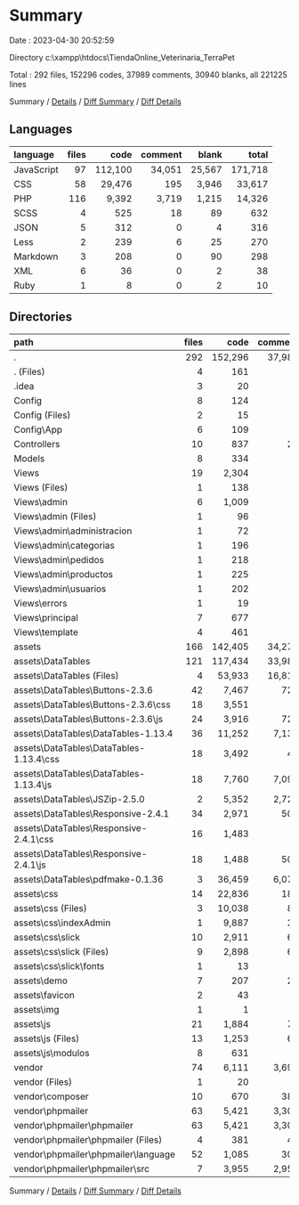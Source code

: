 # Summary

Date : 2023-04-30 20:52:59

Directory c:\\xampp\\htdocs\\TiendaOnline_Veterinaria_TerraPet

Total : 292 files,  152296 codes, 37989 comments, 30940 blanks, all 221225 lines

Summary / [Details](details.md) / [Diff Summary](diff.md) / [Diff Details](diff-details.md)

## Languages
| language | files | code | comment | blank | total |
| :--- | ---: | ---: | ---: | ---: | ---: |
| JavaScript | 97 | 112,100 | 34,051 | 25,567 | 171,718 |
| CSS | 58 | 29,476 | 195 | 3,946 | 33,617 |
| PHP | 116 | 9,392 | 3,719 | 1,215 | 14,326 |
| SCSS | 4 | 525 | 18 | 89 | 632 |
| JSON | 5 | 312 | 0 | 4 | 316 |
| Less | 2 | 239 | 6 | 25 | 270 |
| Markdown | 3 | 208 | 0 | 90 | 298 |
| XML | 6 | 36 | 0 | 2 | 38 |
| Ruby | 1 | 8 | 0 | 2 | 10 |

## Directories
| path | files | code | comment | blank | total |
| :--- | ---: | ---: | ---: | ---: | ---: |
| . | 292 | 152,296 | 37,989 | 30,940 | 221,225 |
| . (Files) | 4 | 161 | 0 | 9 | 170 |
| .idea | 3 | 20 | 0 | 0 | 20 |
| Config | 8 | 124 | 0 | 7 | 131 |
| Config (Files) | 2 | 15 | 0 | 1 | 16 |
| Config\\App | 6 | 109 | 0 | 6 | 115 |
| Controllers | 10 | 837 | 22 | 50 | 909 |
| Models | 8 | 334 | 5 | 29 | 368 |
| Views | 19 | 2,304 | 1 | 176 | 2,481 |
| Views (Files) | 1 | 138 | 0 | 7 | 145 |
| Views\\admin | 6 | 1,009 | 0 | 61 | 1,070 |
| Views\\admin (Files) | 1 | 96 | 0 | 8 | 104 |
| Views\\admin\\administracion | 1 | 72 | 0 | 3 | 75 |
| Views\\admin\\categorias | 1 | 196 | 0 | 12 | 208 |
| Views\\admin\\pedidos | 1 | 218 | 0 | 13 | 231 |
| Views\\admin\\productos | 1 | 225 | 0 | 13 | 238 |
| Views\\admin\\usuarios | 1 | 202 | 0 | 12 | 214 |
| Views\\errors | 1 | 19 | 0 | 6 | 25 |
| Views\\principal | 7 | 677 | 0 | 58 | 735 |
| Views\\template | 4 | 461 | 1 | 44 | 506 |
| assets | 166 | 142,405 | 34,270 | 29,631 | 206,306 |
| assets\\DataTables | 121 | 117,434 | 33,983 | 24,935 | 176,352 |
| assets\\DataTables (Files) | 4 | 53,933 | 16,816 | 12,134 | 82,883 |
| assets\\DataTables\\Buttons-2.3.6 | 42 | 7,467 | 728 | 1,012 | 9,207 |
| assets\\DataTables\\Buttons-2.3.6\\css | 18 | 3,551 | 8 | 205 | 3,764 |
| assets\\DataTables\\Buttons-2.3.6\\js | 24 | 3,916 | 720 | 807 | 5,443 |
| assets\\DataTables\\DataTables-1.13.4 | 36 | 11,252 | 7,133 | 2,394 | 20,779 |
| assets\\DataTables\\DataTables-1.13.4\\css | 18 | 3,492 | 42 | 108 | 3,642 |
| assets\\DataTables\\DataTables-1.13.4\\js | 18 | 7,760 | 7,091 | 2,286 | 17,137 |
| assets\\DataTables\\JSZip-2.5.0 | 2 | 5,352 | 2,728 | 1,089 | 9,169 |
| assets\\DataTables\\Responsive-2.4.1 | 34 | 2,971 | 501 | 364 | 3,836 |
| assets\\DataTables\\Responsive-2.4.1\\css | 16 | 1,483 | 0 | 26 | 1,509 |
| assets\\DataTables\\Responsive-2.4.1\\js | 18 | 1,488 | 501 | 338 | 2,327 |
| assets\\DataTables\\pdfmake-0.1.36 | 3 | 36,459 | 6,077 | 7,942 | 50,478 |
| assets\\css | 14 | 22,836 | 186 | 4,524 | 27,546 |
| assets\\css (Files) | 3 | 10,038 | 85 | 1,792 | 11,915 |
| assets\\css\\indexAdmin | 1 | 9,887 | 33 | 1,781 | 11,701 |
| assets\\css\\slick | 10 | 2,911 | 68 | 951 | 3,930 |
| assets\\css\\slick (Files) | 9 | 2,898 | 68 | 949 | 3,915 |
| assets\\css\\slick\\fonts | 1 | 13 | 0 | 2 | 15 |
| assets\\demo | 7 | 207 | 23 | 16 | 246 |
| assets\\favicon | 2 | 43 | 0 | 0 | 43 |
| assets\\img | 1 | 1 | 0 | 0 | 1 |
| assets\\js | 21 | 1,884 | 78 | 156 | 2,118 |
| assets\\js (Files) | 13 | 1,253 | 69 | 118 | 1,440 |
| assets\\js\\modulos | 8 | 631 | 9 | 38 | 678 |
| vendor | 74 | 6,111 | 3,691 | 1,038 | 10,840 |
| vendor (Files) | 1 | 20 | 1 | 5 | 26 |
| vendor\\composer | 10 | 670 | 383 | 144 | 1,197 |
| vendor\\phpmailer | 63 | 5,421 | 3,307 | 889 | 9,617 |
| vendor\\phpmailer\\phpmailer | 63 | 5,421 | 3,307 | 889 | 9,617 |
| vendor\\phpmailer\\phpmailer (Files) | 4 | 381 | 48 | 102 | 531 |
| vendor\\phpmailer\\phpmailer\\language | 52 | 1,085 | 309 | 156 | 1,550 |
| vendor\\phpmailer\\phpmailer\\src | 7 | 3,955 | 2,950 | 631 | 7,536 |

Summary / [Details](details.md) / [Diff Summary](diff.md) / [Diff Details](diff-details.md)
